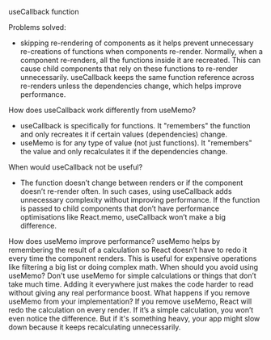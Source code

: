 useCallback function

Problems solved:
- skipping re-rendering of components as it helps prevent unnecessary re-creations of functions when components re-render. Normally, when a component re-renders, all the functions inside it are recreated. This can cause child components that rely on these functions to re-render unnecessarily. useCallback keeps the same function reference across re-renders unless the dependencies change, which helps improve performance.

How does useCallback work differently from useMemo?
- useCallback is specifically for functions. It "remembers" the function and only recreates it if certain values (dependencies) change.
- useMemo is for any type of value (not just functions). It "remembers" the value and only recalculates it if the dependencies change.

When would useCallback not be useful?
- The function doesn’t change between renders or if the component doesn’t re-render often. In such cases, using useCallback adds unnecessary complexity without improving performance.
If the function is passed to child components that don’t have performance optimisations like React.memo, useCallback won’t make a big difference.

How does useMemo improve performance?
useMemo helps by remembering the result of a calculation so React doesn’t have to redo it every time the component renders. This is useful for expensive operations like filtering a big list or doing complex math.
When should you avoid using useMemo?
Don't use useMemo for simple calculations or things that don’t take much time. Adding it everywhere just makes the code harder to read without giving any real performance boost.
What happens if you remove useMemo from your implementation?
If you remove useMemo, React will redo the calculation on every render. If it’s a simple calculation, you won’t even notice the difference. But if it's something heavy, your app might slow down because it keeps recalculating unnecessarily.